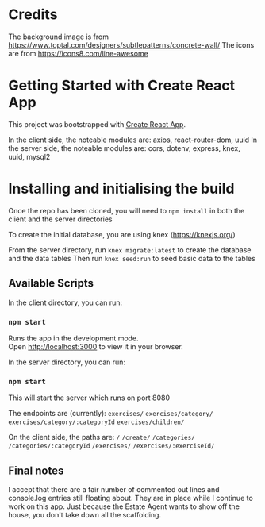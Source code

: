 # Credits

The background image is from https://www.toptal.com/designers/subtlepatterns/concrete-wall/
The icons are from https://icons8.com/line-awesome

# Getting Started with Create React App

This project was bootstrapped with [Create React App](https://github.com/facebook/create-react-app).

In the client side, the noteable modules are: axios, react-router-dom, uuid
In the server side, the noteable modules are: cors, dotenv, express, knex, uuid, mysql2

# Installing and initialising the build

Once the repo has been cloned, you will need to `npm install` in both the client and the server directories

To create the initial database, you are using knex (https://knexjs.org/)

From the server directory, run `knex migrate:latest` to create the database and the data tables
Then run `knex seed:run` to seed basic data to the tables

## Available Scripts

In the client directory, you can run:

### `npm start`

Runs the app in the development mode.\
Open [http://localhost:3000](http://localhost:3000) to view it in your browser.

In the server directory, you can run:

### `npm start`

This will start the server which runs on port 8080

The endpoints are (currently):
`exercises/`
`exercises/category/`
`exercises/category/:categoryId`
`exercises/children/`

On the client side, the paths are:
`/`
`/create/`
`/categories/`
`/categories/:categoryId`
`/exercises/`
`/exercises/:exerciseId/`

## Final notes

I accept that there are a fair number of commented out lines and console.log entries still floating about. They are in place while I continue to work on this app. Just because the Estate Agent wants to show off the house, you don't take down all the scaffolding.
